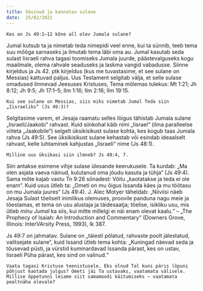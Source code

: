 ```yaml
---
title: Väsinud ja kannatav sulane 
date:  25/02/2021  
---
```


`Kes on Js 49:1–12 kõne all olev Jumala sulane?`

Jumal kutsub ta ja nimetab teda nimepidi veel enne, kui ta sünnib, teeb tema suu mõõga sarnaseks ja ilmutab tema läbi oma au. Jumal kasutab seda sulast Iisraeli rahva tagasi toomiseks Jumala juurde, päästevalguseks kogu maailmale, olema rahvale seaduseks ja laskma vangid vabadusse. Siinne kirjeldus ja Js 42. ptk kirjeldus (kus me tuvastasime, et see sulane on Messias) kattuvad paljus. Uus Testament selgitab välja, et selle sulase omadused ilmnevad Jeesuses Kristuses, Tema mõlemas tulekus: Mt 1:21; Jh 8:12; Jh 9:5; Jh 17:1–5; Ilm 1:16; Ilm 2:16; Ilm 19:15.

`Kui see sulane on Messias, siis miks nimetab Jumal Teda siin „Iisraeliks“ (Js 49:3)?`

Selgitasime varem, et Jesaja raamatu selles lõigus tähistab Jumala sulane „Iisraeli/Jaakobi“ rahvast. Kuid siinkohal käib nimi „Iisrael“ (ilma paralleelse viiteta „Jaakobile“) selgelt üksikisikust sulase kohta, kes kogub taas Jumala rahva (Js 49:5). See üksikisikust sulane kehastab või esindab ideaalselt rahvast, kelle luhtaminek kahjustas „Iisraeli“ nime (Js 48:1).

`Milline uus üksikasi siin ilmneb? Js 49:4, 7.`

Siin antakse esimene vihje sulase ülesande keerukusele. Ta kurdab: „Ma olen asjata vaeva näinud, kulutanud oma jõudu kasuta ja tühja“ (Js 49:4). Sama mõte kajab vastu Tn 9:26 sõnadest: Võitu „kaotatakse ja teda ei ole enam“. Kuid usus ütleb ta: „Ometi on mu õigus Issanda käes ja mu töötasu on mu Jumala juures“ (Js 49:4). J. Alec Motyer täheldab: „Niiviisi näeb Jesaja Sulast tõeliselt inimlikus olemuses, proovile panduna nagu meie ja tõestamas, et tema on usu alustaja ja täidesaatja; tõelise, isikliku usu, mis ütleb _minu Jumal_ ka siis, kui mitte millelgi ei näi enam olevat kaalu.“ – „The Prophecy of Isaiah: An Introduction and Commentary“ (Downers Grove, Illinois: InterVArsity Press, 1993), lk 387.

Js 49:7 on jahmatav. Sulane on „täiesti põlatud, rahvaste poolt jälestatud, valitsejate sulane“, kuid Issand ütleb tema kohta: „Kuningad näevad seda ja tõusevad püsti, ja vürstid kummardavad Issanda pärast, kes on ustav, Iisraeli Püha pärast, kes sind on valinud.“

`Vaata tagasi Kristuse teenistusele. Eks olnud Tal kuni päris lõpuni põhjust kaotada julgus? Ometi jäi Ta ustavaks, vaatamata välisele. Millise õppetunni leiame siit samamoodi käitumiseks – vaatamata pealtnäha olevale?`